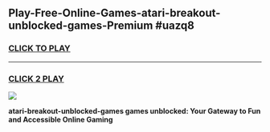 
## Play-Free-Online-Games-atari-breakout-unblocked-games-Premium #uazq8
<h3>
<a href="https://premium.freeplayer.one?title=atari-breakout-unblocked-games&ref=8M">CLICK TO PLAY</a></h3>
<hr>

<h3>
<a href="https://premium.freeplayer.one?title=atari-breakout-unblocked-games&ref=8M">CLICK 2 PLAY</a>
  
</h3>

<a href="https://premium.freeplayer.one?title=atari-breakout-unblocked-games&ref=8M"><img src="https://clearcache.store/games.png"></a>


**atari-breakout-unblocked-games games unblocked: Your Gateway to Fun and Accessible Online Gaming**
